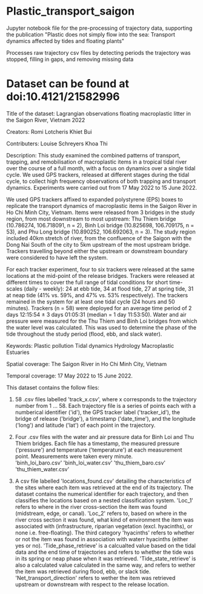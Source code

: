 

# Plastic_transport_saigon

Jupyter notebook file for the pre-processing of trajectory data, supporting the publication "Plastic does not simply flow into the sea: Transport dynamics affected by tides and floating plants"

Processes raw trajectory csv files by detecting periods the trajectory was stopped, filling in gaps, and removing missing data


# Dataset can be found at doi:10.4121/21582996 

Title of the dataset:
Lagrangian observations floating macroplastic litter in the Saigon River, Vietnam 2022

Creators:
Romi Lotcheris
Khiet Bui

Contributers: 
Louise Schreyers
Khoa Thi

Description:
This study examined the combined patterns of transport, trapping, and remobilisation of macroplastic items in a tropical tidal river over the course of a full month, with a focus on dynamics over a single tidal cycle. We used GPS trackers, released at different stages during the tidal cycle, to collect high frequency observations of both trapping and transport dynamics. Experiments were carried out from 17 May 2022 to 15 June 2022. 

We used GPS trackers affixed to expanded polystyrene (EPS) boxes to replicate the transport dynamics of macroplastic items in the Saigon River in Ho Chi Minh City, Vietnam. Items were released from 3 bridges in the study region, from most downstream to most upstream: Thu Thiem bridge (10.786274, 106.718091, n = 2), Binh Loi bridge (10.825698, 106.709175, n = 53), and Phu Long bridge (10.890252, 106.692063, n = 3). The study region included 40km stretch of river, from the confluence of the Saigon with the Dong Nai South of the city to 5km upstream of the most upstream bridge. Trackers travelling beyond either the upstream or downstream boundary were considered to have left the system.

For each tracker experiment, four to six trackers were released at the same locations at the mid-point of the release bridges. Trackers were released at different times to cover the full range of tidal conditions for short time-scales (daily - weekly): 24 at ebb tide, 34 at flood tide, 27 at spring tide, 31 at neap tide (41% vs. 59%, and 47% vs. 53% respectively). The trackers remained in the system for at least one tidal cycle (24 hours and 50 minutes). Trackers (n = 58) were deployed for an average time period of 2 days 12:15:54 ± 3 days 01:05:31 (median = 1 day 11:53:50). Water and air pressure were measured for the Thu Thiem and Binh Loi bridges from which the water level was calculated. This was used to determine the phase of the tide throughout the study period (flood, ebb, and slack water). 

Keywords:
Plastic pollution
Tidal dynamics
Hydrology
Macroplastic
Estuaries

Spatial coverage:
The Saigon River in Ho Chi Minh City, Vietnam

Temporal coverage:
17 May 2022 to 15 June 2022. 

This dataset contains the follow files: 
1. 58 .csv files labelled 'track_x.csv', where x corresponds to the trajectory number from 1 ... 58. Each trajectory file is a series of points each with a numberical identifier ('id'), the GPS tracker label ('tracker_id'), the bridge of release ('bridge'), a timestamp ('date_time'), and the longitude ('long') and latitude ('lat') of each point in the trajectory. 

2. Four .csv files with the water and air pressure data for Binh Loi and Thu Thiem bridges. Each file has a timestamp, the measured pressure ('pressure') and temperature ('temperature') at each measurement point. Measurements were taken every minute.   
		'binh_loi_baro.csv'
		'binh_loi_water.csv'
		'thu_thiem_baro.csv'
		'thu_thiem_water.csv'

3. A csv file labelled 'locations_found.csv' detailing the characteristics of the sites where each item was retrieved at the end of its trajectory. The dataset contains the numerical identifier for each trajectory, and then classifies the locations based on a nested classification system. 'Loc_1' refers to where in the river cross-section the item was found (midstream, edge, or canal). 'Loc_2' refers to, based on where in the river cross section it was found, what kind of environment the item was associated with (infrastructure, riparian vegetation (excl. hyacinths), or none i.e. free-floating). The third category 'hyacinths' refers to whether or not the item was found in association with waterr hyacinths (either yes or no). 'Tide_phase_retrieve' is a calcualted value based on the tidal data and the end time of trajectories and refers to whether the tide was in its spring or neap phase when it was retrieved. 'Tide_state_retrieve' is also a calculated value calculated in the same way, and refers to wether the item was retrieved during flood, ebb, or slack tide. 'Net_transport_direction' refers to wether the item was retrieved upstream or downstream with respect to the release location. 



